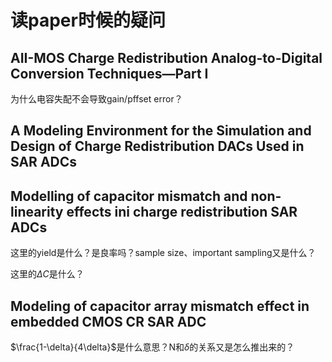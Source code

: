 # 读paper时候的疑问

## AII-MOS Charge Redistribution Analog-to-Digital  Conversion Techniques—Part I

为什么电容失配不会导致gain/pffset error？

## A Modeling Environment for the Simulation and Design of Charge Redistribution DACs Used in SAR ADCs

## Modelling of capacitor mismatch and non-linearity effects ini charge redistribution SAR ADCs

这里的yield是什么？是良率吗？sample size、important sampling又是什么？

这里的$\Delta C$是什么？

## Modeling of capacitor array mismatch effect in embedded CMOS CR SAR ADC

$\frac{1-\delta}{4\delta}$是什么意思？N和$\delta$的关系又是怎么推出来的？
